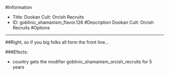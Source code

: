 #Information
 - Title: Dookan Cult: Orcish Recruits
 - ID: goblinic_shamanism_flavor.126
#Description
Dookan Cult: Orcish Recruits
#Options

___
##Right, so if you big folks all form the front line...

###Efects:<ul><li>country gets the modifier goblinic_shamanism_orcish_recruits for 5 years</li></ul>
